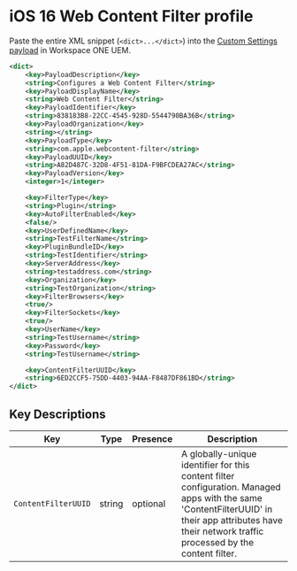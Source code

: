 # iOS 16 Web Content Filter profile #

Paste the entire XML snippet (`<dict>...</dict>`) into the [Custom Settings payload](https://docs.omnissa.com/en/VMware-Workspace-ONE-UEM/2011/iOS_Platform/GUID-AWT-PROFILECUSTOMSETTS.html) in Workspace ONE UEM.

```xml
<dict>
    <key>PayloadDescription</key>
    <string>Configures a Web Content Filter</string>
    <key>PayloadDisplayName</key>
    <string>Web Content Filter</string>
    <key>PayloadIdentifier</key>
    <string>838183B8-22CC-4545-928D-5544790BA36B</string>
    <key>PayloadOrganization</key>
    <string></string>
    <key>PayloadType</key>
    <string>com.apple.webcontent-filter</string>
    <key>PayloadUUID</key>
    <string>A82D487C-32D8-4F51-81DA-F9BFCDEA27AC</string>
    <key>PayloadVersion</key>
    <integer>1</integer>

    <key>FilterType</key>
    <string>Plugin</string>
    <key>AutoFilterEnabled</key>
    <false/>
    <key>UserDefinedName</key>
    <string>TestFilterName</string>
    <key>PluginBundleID</key>
    <string>TestIdentifier</string>
    <key>ServerAddress</key>
    <string>testaddress.com</string>
    <key>Organization</key>
    <string>TestOrganization</string>
    <key>FilterBrowsers</key>
    <true/>
    <key>FilterSockets</key>
    <true/>
    <key>UserName</key>
    <string>TestUsername</string>
    <key>Password</key>
    <string>TestUsername</string>

    <key>ContentFilterUUID</key>
    <string>6ED2CCF5-75DD-4403-94AA-F8487DF861BD</string>
</dict>
```

## Key Descriptions ##

| Key           | Type          | Presence | Description   |
|---------------|---------------|----------|---------------|
|`ContentFilterUUID`|string       |optional  |A globally-unique identifier for this content filter configuration. Managed apps with the same 'ContentFilterUUID' in their app attributes have their network traffic processed by the content filter.                                                    |
